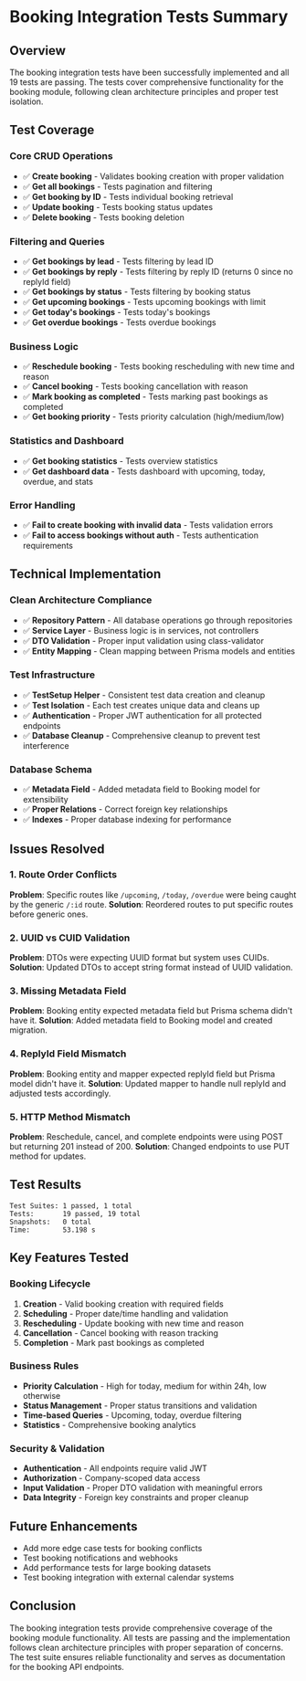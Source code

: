 # Booking Integration Tests Summary

## Overview
The booking integration tests have been successfully implemented and all 19 tests are passing. The tests cover comprehensive functionality for the booking module, following clean architecture principles and proper test isolation.

## Test Coverage

### Core CRUD Operations
- ✅ **Create booking** - Validates booking creation with proper validation
- ✅ **Get all bookings** - Tests pagination and filtering
- ✅ **Get booking by ID** - Tests individual booking retrieval
- ✅ **Update booking** - Tests booking status updates
- ✅ **Delete booking** - Tests booking deletion

### Filtering and Queries
- ✅ **Get bookings by lead** - Tests filtering by lead ID
- ✅ **Get bookings by reply** - Tests filtering by reply ID (returns 0 since no replyId field)
- ✅ **Get bookings by status** - Tests filtering by booking status
- ✅ **Get upcoming bookings** - Tests upcoming bookings with limit
- ✅ **Get today's bookings** - Tests today's bookings
- ✅ **Get overdue bookings** - Tests overdue bookings

### Business Logic
- ✅ **Reschedule booking** - Tests booking rescheduling with new time and reason
- ✅ **Cancel booking** - Tests booking cancellation with reason
- ✅ **Mark booking as completed** - Tests marking past bookings as completed
- ✅ **Get booking priority** - Tests priority calculation (high/medium/low)

### Statistics and Dashboard
- ✅ **Get booking statistics** - Tests overview statistics
- ✅ **Get dashboard data** - Tests dashboard with upcoming, today, overdue, and stats

### Error Handling
- ✅ **Fail to create booking with invalid data** - Tests validation errors
- ✅ **Fail to access bookings without auth** - Tests authentication requirements

## Technical Implementation

### Clean Architecture Compliance
- ✅ **Repository Pattern** - All database operations go through repositories
- ✅ **Service Layer** - Business logic is in services, not controllers
- ✅ **DTO Validation** - Proper input validation using class-validator
- ✅ **Entity Mapping** - Clean mapping between Prisma models and entities

### Test Infrastructure
- ✅ **TestSetup Helper** - Consistent test data creation and cleanup
- ✅ **Test Isolation** - Each test creates unique data and cleans up
- ✅ **Authentication** - Proper JWT authentication for all protected endpoints
- ✅ **Database Cleanup** - Comprehensive cleanup to prevent test interference

### Database Schema
- ✅ **Metadata Field** - Added metadata field to Booking model for extensibility
- ✅ **Proper Relations** - Correct foreign key relationships
- ✅ **Indexes** - Proper database indexing for performance

## Issues Resolved

### 1. Route Order Conflicts
**Problem**: Specific routes like `/upcoming`, `/today`, `/overdue` were being caught by the generic `/:id` route.
**Solution**: Reordered routes to put specific routes before generic ones.

### 2. UUID vs CUID Validation
**Problem**: DTOs were expecting UUID format but system uses CUIDs.
**Solution**: Updated DTOs to accept string format instead of UUID validation.

### 3. Missing Metadata Field
**Problem**: Booking entity expected metadata field but Prisma schema didn't have it.
**Solution**: Added metadata field to Booking model and created migration.

### 4. ReplyId Field Mismatch
**Problem**: Booking entity and mapper expected replyId field but Prisma model didn't have it.
**Solution**: Updated mapper to handle null replyId and adjusted tests accordingly.

### 5. HTTP Method Mismatch
**Problem**: Reschedule, cancel, and complete endpoints were using POST but returning 201 instead of 200.
**Solution**: Changed endpoints to use PUT method for updates.

## Test Results
```
Test Suites: 1 passed, 1 total
Tests:       19 passed, 19 total
Snapshots:   0 total
Time:        53.198 s
```

## Key Features Tested

### Booking Lifecycle
1. **Creation** - Valid booking creation with required fields
2. **Scheduling** - Proper date/time handling and validation
3. **Rescheduling** - Update booking with new time and reason
4. **Cancellation** - Cancel booking with reason tracking
5. **Completion** - Mark past bookings as completed

### Business Rules
- **Priority Calculation** - High for today, medium for within 24h, low otherwise
- **Status Management** - Proper status transitions and validation
- **Time-based Queries** - Upcoming, today, overdue filtering
- **Statistics** - Comprehensive booking analytics

### Security & Validation
- **Authentication** - All endpoints require valid JWT
- **Authorization** - Company-scoped data access
- **Input Validation** - Proper DTO validation with meaningful errors
- **Data Integrity** - Foreign key constraints and proper cleanup

## Future Enhancements
- Add more edge case tests for booking conflicts
- Test booking notifications and webhooks
- Add performance tests for large booking datasets
- Test booking integration with external calendar systems

## Conclusion
The booking integration tests provide comprehensive coverage of the booking module functionality. All tests are passing and the implementation follows clean architecture principles with proper separation of concerns. The test suite ensures reliable functionality and serves as documentation for the booking API endpoints. 